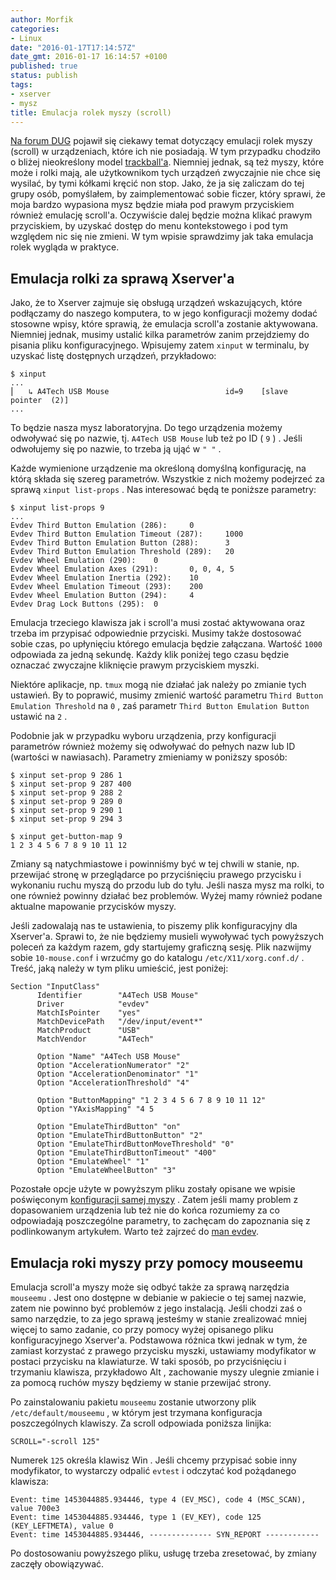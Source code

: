 ```yaml
---
author: Morfik
categories:
- Linux
date: "2016-01-17T17:14:57Z"
date_gmt: 2016-01-17 16:14:57 +0100
published: true
status: publish
tags:
- xserver
- mysz
title: Emulacja rolek myszy (scroll)
---
```


[Na forum DUG](https://forum.dug.net.pl/viewtopic.php?pid=295709) pojawił się ciekawy temat
dotyczący emulacji rolek myszy (scroll) w urządzeniach, które ich nie posiadają. W tym przypadku
chodziło o bliżej nieokreślony model [trackball'a](https://pl.wikipedia.org/wiki/Trackball).
Niemniej jednak, są też myszy, które może i rolki mają, ale użytkownikom tych urządzeń zwyczajnie
nie chce się wysilać, by tymi kółkami kręcić non stop. Jako, że ja się zaliczam do tej grupy osób,
pomyślałem, by zaimplementować sobie ficzer, który sprawi, że moja bardzo wypasiona mysz będzie
miała pod prawym przyciskiem również emulację scroll'a. Oczywiście dalej będzie można klikać prawym
przyciskiem, by uzyskać dostęp do menu kontekstowego i pod tym względem nic się nie zmieni. W tym
wpisie sprawdzimy jak taka emulacja rolek wygląda w praktyce.

<!--more-->
## Emulacja rolki za sprawą Xserver'a

Jako, że to Xserver zajmuje się obsługą urządzeń wskazujących, które podłączamy do naszego
komputera, to w jego konfiguracji możemy dodać stosowne wpisy, które sprawią, że emulacja scroll'a
zostanie aktywowana. Niemniej jednak, musimy ustalić kilka parametrów zanim przejdziemy do pisania
pliku konfiguracyjnego. Wpisujemy zatem `xinput` w terminalu, by uzyskać listę dostępnych urządzeń,
przykładowo:

    $ xinput
    ...
    ⎜   ↳ A4Tech USB Mouse                          id=9    [slave  pointer  (2)]
    ...

To będzie nasza mysz laboratoryjna. Do tego urządzenia możemy odwoływać się po nazwie, tj. `A4Tech
USB Mouse` lub też po ID ( `9` ) . Jeśli odwołujemy się po nazwie, to trzeba ją ująć w `" "` .

Każde wymienione urządzenie ma określoną domyślną konfigurację, na którą składa się szereg
parametrów. Wszystkie z nich możemy podejrzeć za sprawą `xinput list-props` . Nas interesować będą
te poniższe parametry:

    $ xinput list-props 9
    ...
    Evdev Third Button Emulation (286):     0
    Evdev Third Button Emulation Timeout (287):     1000
    Evdev Third Button Emulation Button (288):      3
    Evdev Third Button Emulation Threshold (289):   20
    Evdev Wheel Emulation (290):    0
    Evdev Wheel Emulation Axes (291):       0, 0, 4, 5
    Evdev Wheel Emulation Inertia (292):    10
    Evdev Wheel Emulation Timeout (293):    200
    Evdev Wheel Emulation Button (294):     4
    Evdev Drag Lock Buttons (295):  0

Emulacja trzeciego klawisza jak i scroll'a musi zostać aktywowana oraz trzeba im przypisać
odpowiednie przyciski. Musimy także dostosować sobie czas, po upłynięciu którego emulacja będzie
załączana. Wartość `1000` odpowiada za jedną sekundę. Każdy klik poniżej tego czasu będzie
oznaczać zwyczajne kliknięcie prawym przyciskiem myszki.

Niektóre aplikacje, np. `tmux` mogą nie działać jak należy po zmianie tych ustawień. By to poprawić,
musimy zmienić wartość parametru `Third Button Emulation Threshold` na `0` , zaś parametr `Third
Button Emulation Button` ustawić na `2` .

Podobnie jak w przypadku wyboru urządzenia, przy konfiguracji parametrów również możemy się
odwoływać do pełnych nazw lub ID (wartości w nawiasach). Parametry zmieniamy w poniższy sposób:

    $ xinput set-prop 9 286 1
    $ xinput set-prop 9 287 400
    $ xinput set-prop 9 288 2
    $ xinput set-prop 9 289 0
    $ xinput set-prop 9 290 1
    $ xinput set-prop 9 294 3

    $ xinput get-button-map 9
    1 2 3 4 5 6 7 8 9 10 11 12

Zmiany są natychmiastowe i powinniśmy być w tej chwili w stanie, np. przewijać stronę w przeglądarce
po przyciśnięciu prawego przycisku i wykonaniu ruchu myszą do przodu lub do tyłu. Jeśli nasza mysz
ma rolki, to one również powinny działać bez problemów. Wyżej mamy również podane aktualne mapowanie
przycisków myszy.

Jeśli zadowalają nas te ustawienia, to piszemy plik konfiguracyjny dla Xserver'a. Sprawi to, że nie
będziemy musieli wywoływać tych powyższych poleceń za każdym razem, gdy startujemy graficzną sesję.
Plik nazwijmy sobie `10-mouse.conf` i wrzućmy go do katalogu `/etc/X11/xorg.conf.d/` . Treść, jaką
należy w tym pliku umieścić, jest poniżej:

    Section "InputClass"
          Identifier        "A4Tech USB Mouse"
          Driver            "evdev"
          MatchIsPointer    "yes"
          MatchDevicePath   "/dev/input/event*"
          MatchProduct      "USB"
          MatchVendor       "A4Tech"

          Option "Name" "A4Tech USB Mouse"
          Option "AccelerationNumerator" "2"
          Option "AccelerationDenominator" "1"
          Option "AccelerationThreshold" "4"

          Option "ButtonMapping" "1 2 3 4 5 6 7 8 9 10 11 12"
          Option "YAxisMapping" "4 5

          Option "EmulateThirdButton" "on"
          Option "EmulateThirdButtonButton" "2"
          Option "EmulateThirdButtonMoveThreshold" "0"
          Option "EmulateThirdButtonTimeout" "400"
          Option "EmulateWheel" "1"
          Option "EmulateWheelButton" "3"

Pozostałe opcje użyte w powyższym pliku zostały opisane we wpisie poświęconym [konfiguracji samej
myszy](/post/mysz-i-jej-konfiguracja-na-linuxie/) . Zatem jeśli mamy problem z
dopasowaniem urządzenia lub też nie do końca rozumiemy za co odpowiadają poszczególne parametry, to
zachęcam do zapoznania się z podlinkowanym artykułem. Warto też zajrzeć do [man
evdev](http://manpages.ubuntu.com/manpages/wily/en/man4/evdev.4.html).

## Emulacja roki myszy przy pomocy mouseemu

Emulacja scroll'a myszy może się odbyć także za sprawą narzędzia `mouseemu` . Jest ono dostępne w
debianie w pakiecie o tej samej nazwie, zatem nie powinno być problemów z jego instalacją. Jeśli
chodzi zaś o samo narzędzie, to za jego sprawą jesteśmy w stanie zrealizować mniej więcej to samo
zadanie, co przy pomocy wyżej opisanego pliku konfiguracyjnego Xserver'a. Podstawowa różnica tkwi
jednak w tym, że zamiast korzystać z prawego przycisku myszki, ustawiamy modyfikator w postaci
przycisku na klawiaturze. W taki sposób, po przyciśnięciu i trzymaniu klawisza, przykładowo Alt ,
zachowanie myszy ulegnie zmianie i za pomocą ruchów myszy będziemy w stanie przewijać strony.

Po zainstalowaniu pakietu `mouseemu` zostanie utworzony plik `/etc/default/mouseemu` , w którym jest
trzymana konfiguracja poszczególnych klawiszy. Za scroll odpowiada poniższa linijka:

    SCROLL="-scroll 125"

Numerek `125` określa klawisz Win . Jeśli chcemy przypisać sobie inny modyfikator, to wystarczy
odpalić `evtest` i odczytać kod pożądanego klawisza:

    Event: time 1453044885.934446, type 4 (EV_MSC), code 4 (MSC_SCAN), value 700e3
    Event: time 1453044885.934446, type 1 (EV_KEY), code 125 (KEY_LEFTMETA), value 0
    Event: time 1453044885.934446, -------------- SYN_REPORT ------------

Po dostosowaniu powyższego pliku, usługę trzeba zresetować, by zmiany zaczęły obowiązywać.
